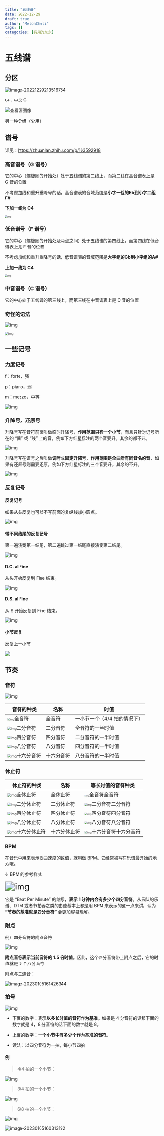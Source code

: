 ```yaml
---
title: "五线谱"
date: 2022-12-29
draft: true
author: "MelonCholi"
tags: []
categories: [有用的东东]
---
```


# 五线谱

## 分区

![image-20221229213516754](https://markdown-1303167219.cos.ap-shanghai.myqcloud.com/image-20221229213516754.png)

`C4`：中央 C

![查看源图像](https://markdown-1303167219.cos.ap-shanghai.myqcloud.com/v2-a18248ce6f67e48313a4304fcf1e5424_720w.jpg)

另一种分组（少用）

## 谱号

详见：https://zhuanlan.zhihu.com/p/163592918

### 高音谱号（G 谱号）

它的中心（螺旋圈的开始处）处于五线谱的第二线上，而第二线在高音谱表上是 G 音的位置

不考虑加线和重升重降号的话，高音谱表的音域范围是**小字一组的Eb到小字二组F#**

**下加一线为 C4**

<img src="https://pic3.zhimg.com/80/v2-1c0766f88f3127338a99be642811934a_1440w.webp" alt="img" style="zoom:50%;" />

### 低音谱号（F 谱号）

它的中心（螺旋圈的开始处及两点之间）处于五线谱的第四线上，而第四线在低音谱表上是 F 音的位置

不考虑加线和重升重降号的话，低音谱表的音域范围是**大字组的Gb到小字组的A#**

**上加一线为 C4**

<img src="https://pic3.zhimg.com/80/v2-7fd9f28f787f7bc14e70798018ec92d6_1440w.webp" alt="img" style="zoom:50%;" />

### 中音谱号（C 谱号）

它的中心处于五线谱的第三线上，而第三线在中音谱表上是 C 音的位置

### 奇怪的记法

![img](https://markdown-1303167219.cos.ap-shanghai.myqcloud.com/v2-3893f46286f0b538e538259a77048ab4_1440w.webp)

<img src="https://markdown-1303167219.cos.ap-shanghai.myqcloud.com/v2-8429bc073a1ab21995c903152604a9aa_1440w.webp" alt="img" style="zoom:67%;" />



## 一些记号

### 力度记号

f：forte，强

p：piano，弱

m：mezzo，中等

![img](https://pic4.zhimg.com/80/v2-e0c12fe0ffbf92df287d7ed2a99947a3_1440w.webp)

### 升降号，还原号

升降号写在音符前面叫做临时升降号，**作用范围只有一个小节**，而且只针对记号所在的 “间” 或 “线” 上的音，例如下方红星标注的两个音要升，其余的都不升。



![img](https://markdown-1303167219.cos.ap-shanghai.myqcloud.com/v2-47f96184076b831712adc9bbe3536417_1440w.webp)



升降号写在谱号之后叫做**调号**或**固定升降号**，**作用范围是全曲所有同音名的音**，如果有还原号则需要还原，例如下方红星标注的三个音要升，其余的不升。

![img](https://pic4.zhimg.com/80/v2-b45535e3273582b982106d0dd393ad4f_1440w.webp)

### 反复记号

#### 反复记号

如果从头反复也可以不写前面的复纵线加小圆点。

![img](https://markdown-1303167219.cos.ap-shanghai.myqcloud.com/v2-25182cbce6196a4173de2e3e77317357_1440w.webp)



#### 带不同结尾的反复记号

第一遍演奏第一结尾，第二遍跳过第一结尾直接演奏第二结尾。



![img](https://pic1.zhimg.com/80/v2-73d18af548088bd6de005be387c5241c_1440w.webp)



#### D.C. al Fine

从头开始反复到 Fine 结束。

![img](https://markdown-1303167219.cos.ap-shanghai.myqcloud.com/v2-4e75d7645a473f043b2f681942267a27_1440w.webp)

#### D.S. al Fine

从 S 开始反复到 Fine 结束。



![img](https://pic1.zhimg.com/80/v2-207bdd52bf86429494f1149475c061d0_1440w.webp)

#### 小节反复

反复上一小节

![](https://markdown-1303167219.cos.ap-shanghai.myqcloud.com/image-20230105141412548.png)

## 节奏

### 音符

![img](https://markdown-1303167219.cos.ap-shanghai.myqcloud.com/b999a9014c086e06fada8bd5aaaa74fe0bd1cb6f.jpeg@f_auto)

| 音符的种类                                                   | 名称       | 时值                         |
| ------------------------------------------------------------ | ---------- | ---------------------------- |
| <img src="https://markdown-1303167219.cos.ap-shanghai.myqcloud.com/3938042-a4b63a7dfe935b8b..png" alt="img" style="zoom: 50%;" />全音符 | 全音符     | 一小节一个（4/4 拍的情况下） |
| <img src="https://markdown-1303167219.cos.ap-shanghai.myqcloud.com/3938042-4e52dd7b7ecd8daa..png" alt="img" style="zoom:67%;" />二分音符 | 二分音符   | 全音符的一半时值             |
| <img src="https://markdown-1303167219.cos.ap-shanghai.myqcloud.com/3938042-442b008ebaeabf9a..png" alt="img" style="zoom:67%;" />四分音符 | 四分音符   | 二分音符的一半时值           |
| <img src="https://upload-images.jianshu.io/upload_images/3938042-c1bc1bc0afc7ec08..png?imageMogr2/auto-orient/strip%7CimageView2/2/w/100/format/webp" alt="img" style="zoom:67%;" />八分音符 | 八分音符   | 四分音符的一半时值           |
| <img src="https://markdown-1303167219.cos.ap-shanghai.myqcloud.com/3938042-bce8a480f49c63a3..png" alt="img" style="zoom:67%;" />十六分音符 | 十六分音符 | 八分音符的一半时值           |

### 休止符

| 休止符的种类                                                 | 名称         | 等长时值的音符种类                                           |
| ------------------------------------------------------------ | ------------ | ------------------------------------------------------------ |
| <img src="https://markdown-1303167219.cos.ap-shanghai.myqcloud.com/3938042-d385461cadbff414..png" alt="img" style="zoom:67%;" />全休止符 | 全休止符     | <img src="https://markdown-1303167219.cos.ap-shanghai.myqcloud.com/3938042-0f33af9e66a9c140..png" alt="img" style="zoom: 33%;" />全音符全音符 |
| <img src="https://markdown-1303167219.cos.ap-shanghai.myqcloud.com/3938042-46c8dabc0783faaf..png" alt="img" style="zoom:67%;" />二分休止符 | 二分休止符   | <img src="https://markdown-1303167219.cos.ap-shanghai.myqcloud.com/3938042-6dcb9f2b44009a88..png" alt="img" style="zoom:50%;" />二分音符二分音符 |
| <img src="https://markdown-1303167219.cos.ap-shanghai.myqcloud.com/3938042-fca4de391e5a976b..png" alt="img" style="zoom:67%;" />四分休止符 | 四分休止符   | <img src="https://markdown-1303167219.cos.ap-shanghai.myqcloud.com/3938042-74391e14f92fbd6a..png" alt="img" style="zoom:50%;" />四分音符四分音符 |
| <img src="https://markdown-1303167219.cos.ap-shanghai.myqcloud.com/3938042-9daf16e36dfe8ce7..png" alt="img" style="zoom:67%;" />八分休止符 | 八分休止符   | <img src="https://markdown-1303167219.cos.ap-shanghai.myqcloud.com/3938042-38a1a2c743995119..png" alt="img" style="zoom:50%;" />八分音符八分音符 |
| <img src="https://markdown-1303167219.cos.ap-shanghai.myqcloud.com/3938042-61acc42c8e84122b..png" alt="img" style="zoom:67%;" />十六分休止符 | 十六分休止符 | <img src="https://markdown-1303167219.cos.ap-shanghai.myqcloud.com/3938042-c13ea1c73c7e3b95..png" alt="img" style="zoom:50%;" />十六分音符十六分音符 |

### BPM

在音乐中用来表示歌曲速度的数值，就叫做 BPM。它经常被写在乐谱最开始的地方哦。

↓ BPM 的参考样式

<img src="https://markdown-1303167219.cos.ap-shanghai.myqcloud.com/3938042-b265a970032f8dd3.png" alt="img" style="zoom:200%;" />

它是 “Beat Per Minute” 的缩写，**表示 1 分钟内会有多少个四分音符**。从乐队的乐谱、DTM 或者节拍器之类的曲速基本上都是用 BPM 来表示的这一点来讲，认为 **“节奏的基准就是四分音符”** 会更加容易理解。

### 附点

例）四分音符的附点音符

![img](https://markdown-1303167219.cos.ap-shanghai.myqcloud.com/3938042-8bf1dcd38d3e4e17..png)

**附点音符表示当前音符的 1.5 倍时值**。因此，这个四分音符带上附点之后，它的时值就是 3 个八分音符



附点与三连音：

![image-20230105161426344](https://markdown-1303167219.cos.ap-shanghai.myqcloud.com/image-20230105161426344.png)

### 拍号

![img](https://markdown-1303167219.cos.ap-shanghai.myqcloud.com/3938042-80e254dab73ac92a.png)

- 下面的数字：表示**以多长时值的音符作为基准**。如果是 4 分音符的话那下面的数字就是 4，8 分音符的话下面的数字就是 8。

- 上面的数字：**一个小节中有多少个作为基准的音符**。

- 读法：以四分音符为一拍，每小节四拍

#### 例

> 4/4 拍的一个小节：

![img](https://markdown-1303167219.cos.ap-shanghai.myqcloud.com/3938042-2a758c60d5992eb3.png)

> 3/4 拍的一个小节：

![img](https://markdown-1303167219.cos.ap-shanghai.myqcloud.com/3938042-dffe9d29ba5d1159.png)

> 6/8 拍的一个小节：

![img](https://markdown-1303167219.cos.ap-shanghai.myqcloud.com/3938042-f8898d23537df4e1.png)

![image-20230105160313192](https://markdown-1303167219.cos.ap-shanghai.myqcloud.com/image-20230105160313192.png)
